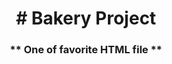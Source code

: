 <h1 align="center"> # Bakery Project</h1>
<h3  align="center"> ** One of favorite HTML file **</h3>
